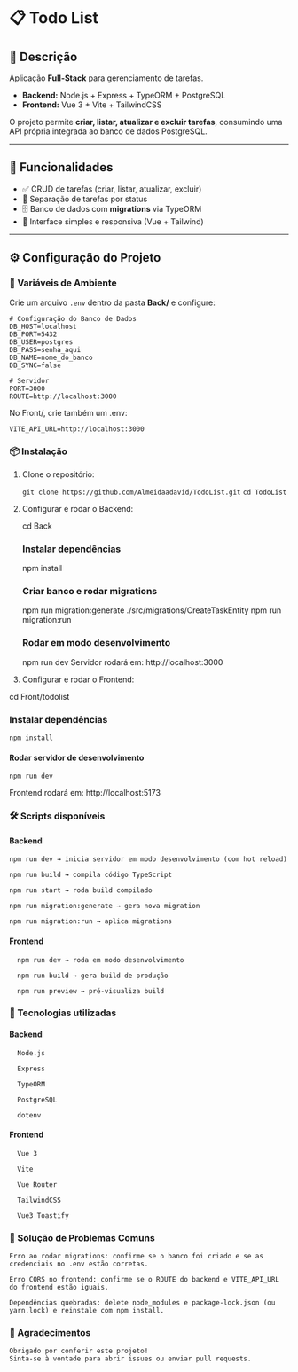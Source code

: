 # 📋 Todo List

## 📖 Descrição
Aplicação **Full-Stack** para gerenciamento de tarefas.  
- **Backend:** Node.js + Express + TypeORM + PostgreSQL  
- **Frontend:** Vue 3 + Vite + TailwindCSS  

O projeto permite **criar, listar, atualizar e excluir tarefas**, consumindo uma API própria integrada ao banco de dados PostgreSQL.

---

## 🚀 Funcionalidades
- ✅ CRUD de tarefas (criar, listar, atualizar, excluir)  
- 📌 Separação de tarefas por status  
- 🗄️ Banco de dados com **migrations** via TypeORM  
- 🎨 Interface simples e responsiva (Vue + Tailwind)  

---

## ⚙️ Configuração do Projeto

### 🔑 Variáveis de Ambiente

Crie um arquivo `.env` dentro da pasta **Back/** e configure:

```dotenv
# Configuração do Banco de Dados
DB_HOST=localhost
DB_PORT=5432
DB_USER=postgres
DB_PASS=senha_aqui
DB_NAME=nome_do_banco
DB_SYNC=false

# Servidor
PORT=3000
ROUTE=http://localhost:3000
```

No Front/, crie também um .env:
```dotenv
VITE_API_URL=http://localhost:3000
```

### 📦 Instalação

1. Clone o repositório:

   `git clone https://github.com/Almeidaadavid/TodoList.git`
   `cd TodoList`

2. Configurar e rodar o Backend:

   cd Back

    ### Instalar dependências
    npm install

    ### Criar banco e rodar migrations
    npm run migration:generate ./src/migrations/CreateTaskEntity
    npm run migration:run

    ### Rodar em modo desenvolvimento
    npm run dev
    Servidor rodará em: http://localhost:3000

3. Configurar e rodar o Frontend:

cd Front/todolist

  ### Instalar dependências
    npm install

  #### Rodar servidor de desenvolvimento
    npm run dev

  Frontend rodará em: http://localhost:5173

### 🛠️ Scripts disponíveis
  #### Backend

    npm run dev → inicia servidor em modo desenvolvimento (com hot reload)

    npm run build → compila código TypeScript

    npm run start → roda build compilado

    npm run migration:generate → gera nova migration

    npm run migration:run → aplica migrations

  #### Frontend
      npm run dev → roda em modo desenvolvimento

      npm run build → gera build de produção

      npm run preview → pré-visualiza build

### 🧩 Tecnologias utilizadas
  #### Backend

      Node.js

      Express

      TypeORM

      PostgreSQL

      dotenv

#### Frontend

      Vue 3

      Vite

      Vue Router

      TailwindCSS

      Vue3 Toastify

    
### 🐞 Solução de Problemas Comuns

    Erro ao rodar migrations: confirme se o banco foi criado e se as credenciais no .env estão corretas.

    Erro CORS no frontend: confirme se o ROUTE do backend e VITE_API_URL do frontend estão iguais.

    Dependências quebradas: delete node_modules e package-lock.json (ou yarn.lock) e reinstale com npm install.
   
### 🙌 Agradecimentos
    Obrigado por conferir este projeto!
    Sinta-se à vontade para abrir issues ou enviar pull requests.
